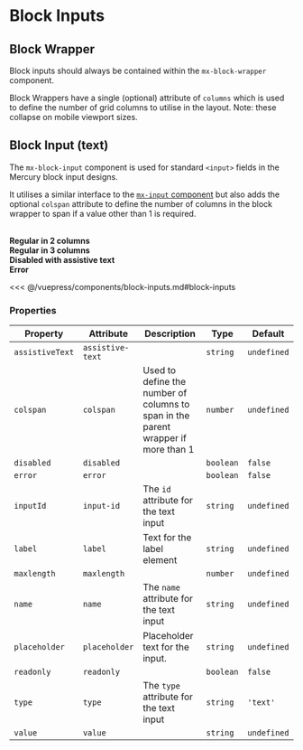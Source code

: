 # Block Inputs

## Block Wrapper

Block inputs should always be contained within the `mx-block-wrapper` component.

Block Wrappers have a single (optional) attribute of `columns` which is used to define the number of grid columns to utilise in the layout. Note: these collapse on mobile viewport sizes.

## Block Input (text)

The `mx-block-input` component is used for standard `<input>` fields in the Mercury block input designs.

It utilises a similar interface to the [`mx-input` component](/components/inputs.html) but also adds the optional `colspan` attribute to define the number of columns in the block wrapper to span if a value other than 1 is required.

<br />
<section class="mds">
  <!-- #region block-inputs -->
  <div class="grid grid-cols-1 gap-40">
    <div>
      <strong>Regular in 2 columns</strong>
      <div class="my-20">
        <mx-block-wrapper columns="2">
          <mx-block-input label="Label" placeholder="Placeholder" />
          <mx-block-input label="Label" placeholder="Placeholder" />
        </mx-block-wrapper>
      </div>
      <strong>Regular in 3 columns</strong>
      <div class="my-20">
        <mx-block-wrapper columns="3">
          <mx-block-input label="Label" placeholder="Placeholder" />
          <mx-block-input label="Label" placeholder="Placeholder" />
          <mx-block-input label="Label" placeholder="Placeholder" />
          <mx-block-input label="Label" colspan="2" placeholder="Placeholder" />
          <mx-block-input label="Label" placeholder="Placeholder" />
        </mx-block-wrapper>
      </div>
      <strong>Disabled with assistive text</strong>
      <div class="my-20">
        <mx-block-wrapper>
          <mx-block-input label="Label" assistive-text="Helpful text about input" disabled placeholder="Placeholder" value="This is the value" />
        </mx-block-wrapper>
      </div>
      <strong>Error</strong>
      <div class="my-20">
        <mx-block-wrapper>
          <mx-block-input label="Label" assistive-text="Reason goes here" error placeholder="Placeholder" />
        </mx-block-wrapper>
      </div>
    </div>
  </div>
  <!-- #endregion block-inputs -->
</section>

<<< @/vuepress/components/block-inputs.md#block-inputs

### Properties

| Property        | Attribute        | Description                                                                       | Type      | Default     |
| --------------- | ---------------- | --------------------------------------------------------------------------------- | --------- | ----------- |
| `assistiveText` | `assistive-text` |                                                                                   | `string`  | `undefined` |
| `colspan`       | `colspan`        | Used to define the number of columns to span in the parent wrapper if more than 1 | `number`  | `undefined` |
| `disabled`      | `disabled`       |                                                                                   | `boolean` | `false`     |
| `error`         | `error`          |                                                                                   | `boolean` | `false`     |
| `inputId`       | `input-id`       | The `id` attribute for the text input                                             | `string`  | `undefined` |
| `label`         | `label`          | Text for the label element                                                        | `string`  | `undefined` |
| `maxlength`     | `maxlength`      |                                                                                   | `number`  | `undefined` |
| `name`          | `name`           | The `name` attribute for the text input                                           | `string`  | `undefined` |
| `placeholder`   | `placeholder`    | Placeholder text for the input.                                                   | `string`  | `undefined` |
| `readonly`      | `readonly`       |                                                                                   | `boolean` | `false`     |
| `type`          | `type`           | The `type` attribute for the text input                                           | `string`  | `'text'`    |
| `value`         | `value`          |                                                                                   | `string`  | `undefined` |

